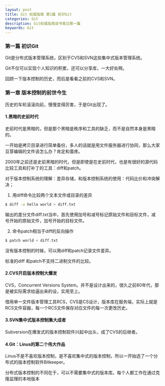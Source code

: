 ```yaml
---
layout: post
title: Git 权威指南 第1篇 初识Git
categories: Git
description: Git权威指南读书笔记第一篇
keywords: Git
---
```


### 第一篇 初识Git

Git是分布式版本管理系统，区别于CVS和SVN这些集中式版本管理系统。

Git不仅可以实现个人知识的积累，还可以分享库，一大好处啊。

回顾一下版本控制的历史，而后是看看之前的CVS和SVN。

### 第一章 版本控制的前世今生

历史的车轮滚滚向前，慢慢变得厉害，于是Git出现了。

#### 1.黑暗的史前时代

史前时代是黑暗的，但是那个黑暗是秩序和工具的缺乏，而不是自然本身是黑暗的。

一开始是拷贝目录进行简单备份，多人的话就是用文件服务器进行协同，那么大家豆芽编辑的文件该怎么办？肯定和蛋疼。

2000年之前还是史前黑暗的时代，但是即使是在史前时代，也是有很好的源代码比较工具和打补丁的工具：diff和patch。

对于版本控制系统的理解：差异存储，和版本控制系统的使用：代码比价和冲突解决；

1. 用diff命令比较两个文本文件或目录的差异

```bash
$ diff -u hello world > diff.txt
```

输出的差分文件diff.txt当中，首先使用加号和减号标记原始文件和目标文件，减号开始的原始文件，加号开始的目标文件。

2. 命令patch相当于diff的反向操作

```bash
$ patch world < diff.txt
```

没有版本控制的时候，可以用diff和patch记录文件差异。

标准的diff 和patch不支持二进制文件的比较。

#### 2.CVS开启版本控制大爆发

CVS，Concurrent Versions System。并不是设计出来的，很久之前80年代，那是被实际需求给逼出来的设，实用至上。

借用单一文件版本管理工具RCS，CVS是CS设计，版本库在服务端，实际上就是RCS文件容器，每一个RCS文件保存对应文件的每一次更改历史。

#### 3.SVN集中式版本控制集大成者

Subversion在爆发式的版本控制软件兴起中出头，成了CVS的后继者。

#### 4.Git：Linus的第二个伟大作品

Linus不是不喜欢版本控制，是不喜欢集中式的版本控制，所以一开始选了一个分布式的版本控制软件Bitkeeper。

分布式版本控制的不同在于，可以不需要集中式的版本库。每个人都工作在通过克隆监理的本地版本
